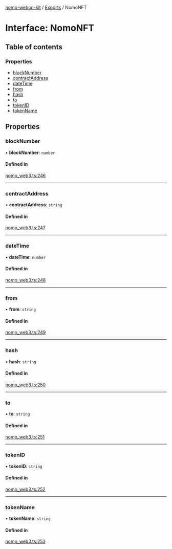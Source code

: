 [nomo-webon-kit](../README.md) / [Exports](../modules.md) / NomoNFT

# Interface: NomoNFT

## Table of contents

### Properties

- [blockNumber](NomoNFT.md#blocknumber)
- [contractAddress](NomoNFT.md#contractaddress)
- [dateTime](NomoNFT.md#datetime)
- [from](NomoNFT.md#from)
- [hash](NomoNFT.md#hash)
- [to](NomoNFT.md#to)
- [tokenID](NomoNFT.md#tokenid)
- [tokenName](NomoNFT.md#tokenname)

## Properties

### blockNumber

• **blockNumber**: `number`

#### Defined in

[nomo_web3.ts:246](https://github.com/nomo-app/nomo-webon-kit/blob/820ae04/nomo-webon-kit/src/nomo_web3.ts#L246)

___

### contractAddress

• **contractAddress**: `string`

#### Defined in

[nomo_web3.ts:247](https://github.com/nomo-app/nomo-webon-kit/blob/820ae04/nomo-webon-kit/src/nomo_web3.ts#L247)

___

### dateTime

• **dateTime**: `number`

#### Defined in

[nomo_web3.ts:248](https://github.com/nomo-app/nomo-webon-kit/blob/820ae04/nomo-webon-kit/src/nomo_web3.ts#L248)

___

### from

• **from**: `string`

#### Defined in

[nomo_web3.ts:249](https://github.com/nomo-app/nomo-webon-kit/blob/820ae04/nomo-webon-kit/src/nomo_web3.ts#L249)

___

### hash

• **hash**: `string`

#### Defined in

[nomo_web3.ts:250](https://github.com/nomo-app/nomo-webon-kit/blob/820ae04/nomo-webon-kit/src/nomo_web3.ts#L250)

___

### to

• **to**: `string`

#### Defined in

[nomo_web3.ts:251](https://github.com/nomo-app/nomo-webon-kit/blob/820ae04/nomo-webon-kit/src/nomo_web3.ts#L251)

___

### tokenID

• **tokenID**: `string`

#### Defined in

[nomo_web3.ts:252](https://github.com/nomo-app/nomo-webon-kit/blob/820ae04/nomo-webon-kit/src/nomo_web3.ts#L252)

___

### tokenName

• **tokenName**: `string`

#### Defined in

[nomo_web3.ts:253](https://github.com/nomo-app/nomo-webon-kit/blob/820ae04/nomo-webon-kit/src/nomo_web3.ts#L253)
